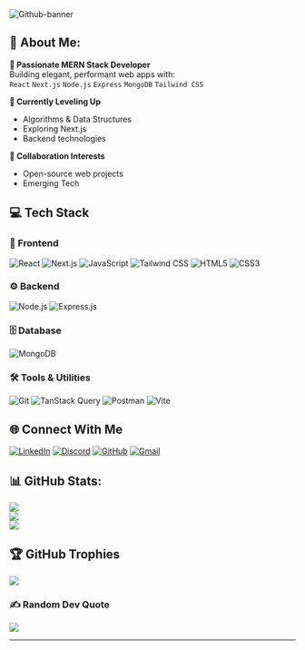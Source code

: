 <img src="https://i.ibb.co.com/cKxSgNWD/Github-banner.png" alt="Github-banner" border="0">

## 💫 About Me: 

**🌱 Passionate MERN Stack Developer**  
Building elegant, performant web apps with:  
`React` `Next.js` `Node.js` `Express` `MongoDB` `Tailwind CSS`  

**🔭 Currently Leveling Up**  
- Algorithms & Data Structures
- Exploring Next.js
- Backend technologies 

**👯 Collaboration Interests**  
- Open-source web projects  
- Emerging Tech


## 💻 Tech Stack

### 🎨 Frontend
![React](https://img.shields.io/badge/react-%2320232a.svg?style=for-the-badge&logo=react&logoColor=%2361DAFB)
![Next.js](https://img.shields.io/badge/Next.js-000000?style=for-the-badge&logo=nextdotjs&logoColor=white)
![JavaScript](https://img.shields.io/badge/javascript-%23323330.svg?style=for-the-badge&logo=javascript&logoColor=%23F7DF1E)
![Tailwind CSS](https://img.shields.io/badge/tailwindcss-%2338B2AC.svg?style=for-the-badge&logo=tailwind-css&logoColor=white)
![HTML5](https://img.shields.io/badge/html5-%23E34F26.svg?style=for-the-badge&logo=html5&logoColor=white)
![CSS3](https://img.shields.io/badge/css3-%231572B6.svg?style=for-the-badge&logo=css3&logoColor=white)

### ⚙️ Backend
![Node.js](https://img.shields.io/badge/node.js-6DA55F?style=for-the-badge&logo=node.js&logoColor=white)
![Express.js](https://img.shields.io/badge/express.js-%23404d59.svg?style=for-the-badge&logo=express&logoColor=%2361DAFB)

### 🗄️ Database
![MongoDB](https://img.shields.io/badge/MongoDB-%234ea94b.svg?style=for-the-badge&logo=mongodb&logoColor=white)

### 🛠️ Tools & Utilities
![Git](https://img.shields.io/badge/git-%23F05033.svg?style=for-the-badge&logo=git&logoColor=white)
![TanStack Query](https://img.shields.io/badge/TanStack_Query-FF4154?style=for-the-badge&logo=reactquery&logoColor=white)
![Postman](https://img.shields.io/badge/Postman-FF6C37?style=for-the-badge&logo=postman&logoColor=white)
![Vite](https://img.shields.io/badge/vite-%23646CFF.svg?style=for-the-badge&logo=vite&logoColor=white)


## 🌐 Connect With Me

[![LinkedIn](https://img.shields.io/badge/LinkedIn-0077B5?style=for-the-badge&logo=linkedin&logoColor=white)](https://linkedin.com/in/a-k-m-jahid-al-hasan-68145a1b1)
[![Discord](https://img.shields.io/badge/Discord-5865F2?style=for-the-badge&logo=discord&logoColor=white)](https://discord.gg/jahid2879)
[![GitHub](https://img.shields.io/badge/GitHub-181717?style=for-the-badge&logo=github&logoColor=white)](https://github.com/Jahid-Al-Hasan/)
[![Gmail](https://img.shields.io/badge/Gmail-D14836?style=for-the-badge&logo=gmail&logoColor=white)](mailto:hzahid905@gmail.com)

## 📊 GitHub Stats:
![](https://github-readme-stats.vercel.app/api?username=Jahid-Al-Hasan&theme=dark&hide_border=false&include_all_commits=false&count_private=false)<br/>
![](https://github-readme-streak-stats.herokuapp.com/?user=Jahid-Al-Hasan&theme=dark&hide_border=false)<br/>
![](https://github-readme-stats.vercel.app/api/top-langs/?username=Jahid-Al-Hasan&theme=dark&hide_border=false&include_all_commits=false&count_private=false&layout=compact)

## 🏆 GitHub Trophies
![](https://github-profile-trophy.vercel.app/?username=Jahid-Al-Hasan&theme=radical&no-frame=false&no-bg=true&margin-w=4)

### ✍️ Random Dev Quote
![](https://quotes-github-readme.vercel.app/api?type=horizontal&theme=radical)


---
